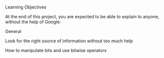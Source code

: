 Learning Objectives

At the end of this project, you are expected to be able to explain to anyone, without the help of Google:

General

Look for the right source of information without too much help

How to manipulate bits and use bitwise operators